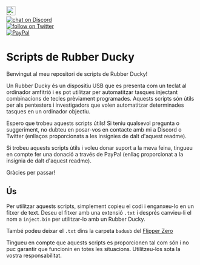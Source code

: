 
<img src="https://img.shields.io/badge/Hack-The%20Planet-orange" alt="Hack the planet" height=24>
<a href="https://discord.gg/ahVq54p"></br>
<img src="https://img.shields.io/discord/667340023829626920?logo=discord" alt="chat on Discord"> 
<a href="https://twitter.com/4xsample/follow?screen_name=shields_io"></br>
<img src="https://img.shields.io/twitter/follow/4xsample?style=social&logo=twitter" alt="follow on Twitter"></br>
<a href="https://www.paypal.com/donate/?hosted_button_id=EFVMSRHVBNJP4">
<img src="https://img.shields.io/badge/PayPal-00457C?style=for-the-badge&logo=paypal&logoColor=white" alt="PayPal">
</a>

# Scripts de Rubber Ducky

Benvingut al meu repositori de scripts de Rubber Ducky!

Un Rubber Ducky és un dispositiu USB que es presenta com un teclat al ordinador amfitrió i es pot utilitzar per automatitzar tasques injectant combinacions de tecles prèviament programades. Aquests scripts són útils per als pentesters i investigadors que volen automatitzar determinades tasques en un ordinador objectiu.

Espero que trobeu aquests scripts útils! Si teniu qualsevol pregunta o suggeriment, no dubteu en posar-vos en contacte amb mi a Discord o Twitter (enllaços proporcionats a les insignies de dalt d'aquest readme).

Si trobeu aquests scripts útils i voleu donar suport a la meva feina, tingueu en compte fer una donació a través de PayPal (enllaç proporcionat a la insignia de dalt d'aquest readme).

Gràcies per passar!

## Ús

Per utilitzar aquests scripts, simplement copieu el codi i enganxeu-lo en un fitxer de text. Deseu el fitxer amb una extensió `.txt` i després canvieu-li el nom a `inject.bin` per utilitzar-lo amb un Rubber Ducky.

També podeu deixar el `.txt` dins la carpeta `badusb` del [Flipper Zero](https://flipperzero.one)

Tingueu en compte que aquests scripts es proporcionen tal com són i no puc garantir que funcionin en totes les situacions. Utilitzeu-los sota la vostra responsabilitat.
